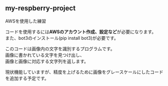 ## my-respberry-project

AWSを使用した練習　　

コードを使用するには**AWSのアカウント作成、設定など**が必要になります。  
また、bot3のインストール(pip install bot3)が必要です。　　

このコードは画像内の文字を識別するプログラムです。  
画像に書かれている文字を見つけ出し、  
画像と画像に対応する文字列を返します。

現状機能していますが、精度を上げるために画像をグレースケールにしたコードを追加する予定です。
